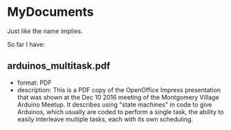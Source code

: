 # MyDocuments #
Just like the name implies.

So far I have:
## arduinos_multitask.pdf ##
* format: PDF
* description: This is a PDF copy of the OpenOffice Impress presentation that was shown at the Dec 10 2016 meeting of the Montgomery Village Arduino Meetup.  It describes using "state machines" in code to give Arduinos, which usually are coded to perform a single task, the ability to easily interleave multiple tasks, each with its own scheduling.
